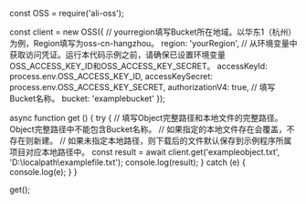 const OSS = require('ali-oss');

const client = new OSS({
  // yourregion填写Bucket所在地域。以华东1（杭州）为例，Region填写为oss-cn-hangzhou。
  region: 'yourRegion',
  // 从环境变量中获取访问凭证。运行本代码示例之前，请确保已设置环境变量OSS_ACCESS_KEY_ID和OSS_ACCESS_KEY_SECRET。
  accessKeyId: process.env.OSS_ACCESS_KEY_ID,
  accessKeySecret: process.env.OSS_ACCESS_KEY_SECRET,
  authorizationV4: true,
  // 填写Bucket名称。
  bucket: 'examplebucket'
});

async function get () {
  try {
    // 填写Object完整路径和本地文件的完整路径。Object完整路径中不能包含Bucket名称。
    // 如果指定的本地文件存在会覆盖，不存在则新建。
    // 如果未指定本地路径，则下载后的文件默认保存到示例程序所属项目对应本地路径中。
    const result = await client.get('exampleobject.txt', 'D:\\localpath\\examplefile.txt');
    console.log(result);
  } catch (e) {
    console.log(e);
  }
}

get(); 